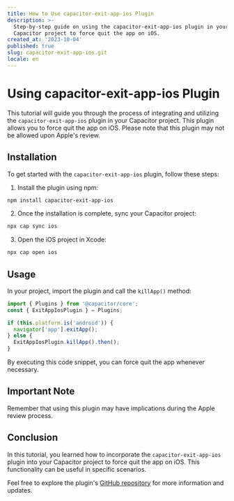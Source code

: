 ```yaml
---
title: How to Use capacitor-exit-app-ios Plugin
description: >-
  Step-by-step guide on using the capacitor-exit-app-ios plugin in your
  Capacitor project to force quit the app on iOS.
created_at: '2023-10-04'
published: true
slug: capacitor-exit-app-ios.git
locale: en
---
```


# Using capacitor-exit-app-ios Plugin

This tutorial will guide you through the process of integrating and utilizing the `capacitor-exit-app-ios` plugin in your Capacitor project. This plugin allows you to force quit the app on iOS. Please note that this plugin may not be allowed upon Apple's review.

## Installation

To get started with the `capacitor-exit-app-ios` plugin, follow these steps:

1. Install the plugin using npm:

```bash
npm install capacitor-exit-app-ios
```

2. Once the installation is complete, sync your Capacitor project:

```bash
npx cap sync ios
```

3. Open the iOS project in Xcode:

```bash
npx cap open ios
```

## Usage

In your project, import the plugin and call the `killApp()` method:

```javascript
import { Plugins } from '@capacitor/core';
const { ExitAppIosPlugin } = Plugins;

if (this.platform.is('android')) {
  navigator['app'].exitApp();
} else {
  ExitAppIosPlugin.killApp().then();
}
```

By executing this code snippet, you can force quit the app whenever necessary.

## Important Note

Remember that using this plugin may have implications during the Apple review process.

## Conclusion

In this tutorial, you learned how to incorporate the `capacitor-exit-app-ios` plugin into your Capacitor project to force quit the app on iOS. This functionality can be useful in specific scenarios.

Feel free to explore the plugin's [GitHub repository](https://github.com/tienmanh94hbk/capacitor-exit-app-ios) for more information and updates.
